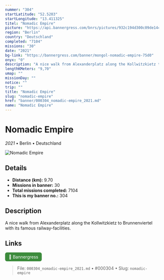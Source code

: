 ```yaml
---
nummer: "304"
startLatitude: "52.5203"
startLongitude: "13.411325"
titel: "Nomadic Empire"
picture: "https://api.bannergress.com/bnrs/pictures/932c194d300c09de14c4da890d091230"
region: "Berlin"
country: "Deutschland"
completed: "7104"
missions: "30"
date: "2021"
bg-link: "https://bannergress.com/banner/mongol-nomadic-empire-75d0"
onyx: "0"
description: "A nice walk from Alexanderplatz along the Kollwitzkietz to Brunnenviertel with its famous railway-facilities."
lengthKMeters: "9,70"
umap: ""
missionDay: ""
notice: ""
trip: ""
title: "Nomadic Empire"
slug: "nomadic-empire"
href: "banner/000304_nomadic-empire_2021.md"
name: "Nomadic Empire"
---
```

# Nomadic Empire

*2021* • Berlin • Deutschland

![Nomadic Empire](https://api.bannergress.com/bnrs/pictures/932c194d300c09de14c4da890d091230)



## Details
- **Distance (km):** 9.70
- **Missions in banner:** 30
- **Total missions completed:** 7104
- **This is my banner no.:** 304



## Description
A nice walk from Alexanderplatz along the Kollwitzkietz to Brunnenviertel with its famous railway-facilities.



## Links
<a href="https://bannergress.com/banner/mongol-nomadic-empire-75d0" target="_blank" style="display:inline-block;margin-right:8px;padding:6px 12px;background:#3c8b3c;color:#fff;text-decoration:none;border-radius:6px;">🔗 Bannergress</a>



> File: `000304_nomadic-empire_2021.md`
> • #000304
> • Slug: `nomadic-empire`
